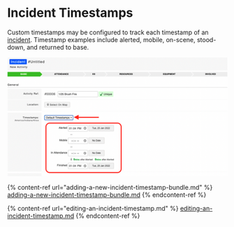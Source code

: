 # Incident Timestamps

Custom timestamps may be configured to track each timestamp of an [incident](../incident-reports.md). Timestamp examples include alerted, mobile, on-scene, stood-down, and returned to base.

![](<../../.gitbook/assets/Screen Shot 2022-01-25 at 1.07.44 PM.png>)

{% content-ref url="adding-a-new-incident-timestamp-bundle.md" %}
[adding-a-new-incident-timestamp-bundle.md](adding-a-new-incident-timestamp-bundle.md)
{% endcontent-ref %}

{% content-ref url="editing-an-incident-timestamp.md" %}
[editing-an-incident-timestamp.md](editing-an-incident-timestamp.md)
{% endcontent-ref %}





